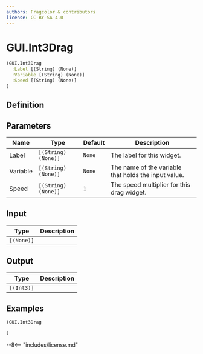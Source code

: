 ```yaml
---
authors: Fragcolor & contributors
license: CC-BY-SA-4.0
---
```



# GUI.Int3Drag

```clojure
(GUI.Int3Drag
  :Label [(String) (None)]
  :Variable [(String) (None)]
  :Speed [(String) (None)]
)
```


## Definition




## Parameters

| Name | Type | Default | Description |
|------|------|---------|-------------|
| Label | `[(String) (None)]` | `None` | The label for this widget. |
| Variable | `[(String) (None)]` | `None` | The name of the variable that holds the input value. |
| Speed | `[(String) (None)]` | `1` | The speed multiplier for this drag widget. |


## Input

| Type | Description |
|------|-------------|
| `[(None)]` |  |


## Output

| Type | Description |
|------|-------------|
| `[(Int3)]` |  |


## Examples

```clojure
(GUI.Int3Drag

)
```


--8<-- "includes/license.md"
